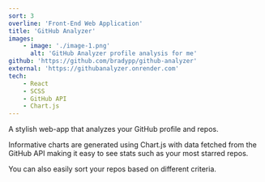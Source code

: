 ```yaml
---
sort: 3
overline: 'Front-End Web Application'
title: 'GitHub Analyzer'
images:
    - image: './image-1.png'
      alt: 'GitHub Analyzer profile analysis for me'
github: 'https://github.com/bradypp/github-analyzer'
external: 'https://githubanalyzer.onrender.com'
tech:
    - React
    - SCSS
    - GitHub API
    - Chart.js
---
```


A stylish web-app that analyzes your GitHub profile and repos.

Informative charts are generated using Chart.js with data fetched from the GitHub API making it easy to see stats such as your most starred repos.

You can also easily sort your repos based on different criteria.
